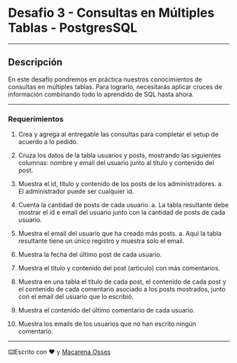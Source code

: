 # Desafio 3 - Consultas en Múltiples Tablas - PostgresSQL

---

## Descripción

En este desafío pondremos en práctica nuestros conocimientos de consultas en múltiples tablas. Para lograrlo, necesitarás aplicar cruces de información combinando todo lo aprendido de SQL hasta ahora.

---

### Requerimientos

1. Crea y agrega al entregable las consultas para completar el setup de acuerdo a lo pedido.

2. Cruza los datos de la tabla usuarios y posts, mostrando las siguientes columnas: nombre y email del usuario junto al título y contenido del post.

3. Muestra el id, título y contenido de los posts de los administradores.
    a. El administrador puede ser cualquier id.

4. Cuenta la cantidad de posts de cada usuario.
    a. La tabla resultante debe mostrar el id e email del usuario junto con la cantidad de posts de cada usuario.

5. Muestra el email del usuario que ha creado más posts.
     a. Aquí la tabla resultante tiene un único registro y muestra solo el email.

6. Muestra la fecha del último post de cada usuario.

7. Muestra el título y contenido del post (artículo) con más comentarios.

8. Muestra en una tabla el título de cada post, el contenido de cada post y el contenido de cada comentario asociado a los posts mostrados, junto con el email del usuario que lo escribió.

9. Muestra el contenido del último comentario de cada usuario.

10. Muestra los emails de los usuarios que no han escrito ningún comentario.

---

⌨️Escrito con ❤️ y [Macarena Osses](https://github.com/Makaosva)